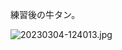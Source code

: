 練習後の牛タン。

![20230304-124013.jpg](https://ceshmina-photos.s3.ap-northeast-1.amazonaws.com/medium/202303/20230304-124013.jpg)
